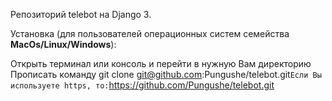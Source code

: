 Репозиторий telebot на Django 3.

Установка (для пользователей операционных систем семейства **MacOs/Linux/Windows**):

Открыть терминал или консоль и перейти в нужную Вам директорию
Прописать команду git clone git@github.com:Pungushe/telebot.git`
Если Вы используете https, то: `https://github.com/Pungushe/telebot.git
